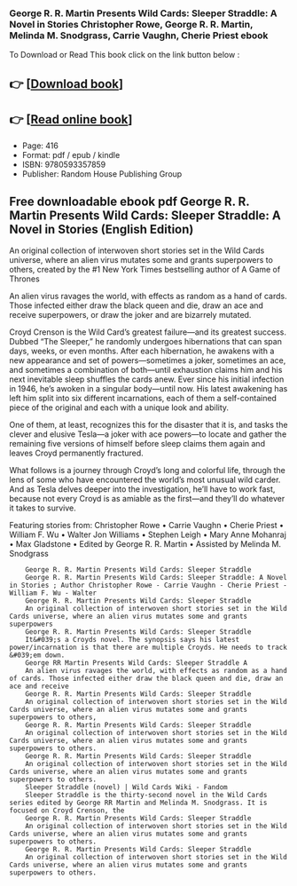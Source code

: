 ### George R. R. Martin Presents Wild Cards: Sleeper Straddle: A Novel in Stories Christopher Rowe, George R. R. Martin, Melinda M. Snodgrass, Carrie Vaughn, Cherie Priest ebook

To Download or Read This book click on the link button below :

## 👉  [**[Download book](http://filesbooks.info/download.php?group=book&from=github.com&id=721516&lnk=1079 "Download book")**]

## 👉  [**[Read online book](http://filesbooks.info/download.php?group=book&from=github.com&id=721516&lnk=1079 "Read online book")**]


* Page: 416
* Format: pdf / epub / kindle
* ISBN: 9780593357859
* Publisher: Random House Publishing Group



## Free downloadable ebook pdf George R. R. Martin Presents Wild Cards: Sleeper Straddle: A Novel in Stories (English Edition)



An original collection of interwoven short stories set in the Wild Cards universe, where an alien virus mutates some and grants superpowers to others, created by the #1 New York Times bestselling author of A Game of Thrones
 
 An alien virus ravages the world, with effects as random as a hand of cards. Those infected either draw the black queen and die, draw an ace and receive superpowers, or draw the joker and are bizarrely mutated.
 
 Croyd Crenson is the Wild Card’s greatest failure—and its greatest success. Dubbed “The Sleeper,” he randomly undergoes hibernations that can span days, weeks, or even months. After each hibernation, he awakens with a new appearance and set of powers—sometimes a joker, sometimes an ace, and sometimes a combination of both—until exhaustion claims him and his next inevitable sleep shuffles the cards anew. Ever since his initial infection in 1946, he’s awoken in a singular body—until now. His latest awakening has left him split into six different incarnations, each of them a self-contained piece of the original and each with a unique look and ability.
 
 One of them, at least, recognizes this for the disaster that it is, and tasks the clever and elusive Tesla—a joker with ace powers—to locate and gather the remaining five versions of himself before sleep claims them again and leaves Croyd permanently fractured.
 
 What follows is a journey through Croyd’s long and colorful life, through the lens of some who have encountered the world’s most unusual wild carder. And as Tesla delves deeper into the investigation, he’ll have to work fast, because not every Croyd is as amiable as the first—and they’ll do whatever it takes to survive.
 
 Featuring stories from:
 Christopher Rowe • Carrie Vaughn • Cherie Priest • William F. Wu • Walter Jon Williams • Stephen Leigh • Mary Anne Mohanraj • Max Gladstone • Edited by George R. R. Martin • Assisted by Melinda M. Snodgrass


        George R. R. Martin Presents Wild Cards: Sleeper Straddle
        George R. R. Martin Presents Wild Cards: Sleeper Straddle: A Novel in Stories ; Author Christopher Rowe - Carrie Vaughn - Cherie Priest - William F. Wu - Walter 
        George R. R. Martin Presents Wild Cards: Sleeper Straddle
        An original collection of interwoven short stories set in the Wild Cards universe, where an alien virus mutates some and grants superpowers 
        George R. R. Martin Presents Wild Cards: Sleeper Straddle
        It&#039;s a Croyds novel. The synopsis says his latest power/incarnation is that there are multiple Croyds. He needs to track &#039;em down.
        George RR Martin Presents Wild Cards: Sleeper Straddle A
        An alien virus ravages the world, with effects as random as a hand of cards. Those infected either draw the black queen and die, draw an ace and receive 
        George R. R. Martin Presents Wild Cards: Sleeper Straddle
        An original collection of interwoven short stories set in the Wild Cards universe, where an alien virus mutates some and grants superpowers to others, 
        George R. R. Martin Presents Wild Cards: Sleeper Straddle
        An original collection of interwoven short stories set in the Wild Cards universe, where an alien virus mutates some and grants superpowers to others.
        George R. R. Martin Presents Wild Cards: Sleeper Straddle
        An original collection of interwoven short stories set in the Wild Cards universe, where an alien virus mutates some and grants superpowers to others.
        Sleeper Straddle (novel) | Wild Cards Wiki - Fandom
        Sleeper Straddle is the thirty-second novel in the Wild Cards series edited by George RR Martin and Melinda M. Snodgrass. It is focused on Croyd Crenson, the 
        George R. R. Martin Presents Wild Cards: Sleeper Straddle
        An original collection of interwoven short stories set in the Wild Cards universe, where an alien virus mutates some and grants superpowers to others.
        George R. R. Martin Presents Wild Cards: Sleeper Straddle
        An original collection of interwoven short stories set in the Wild Cards universe, where an alien virus mutates some and grants superpowers to others.
    




